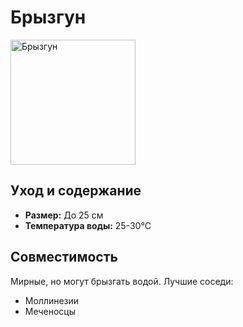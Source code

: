 <link rel="stylesheet" href="../css/style.css">

<h1>Брызгун</h1>

<div class="fish-info">
    <img src="https://example.com/brysgun.jpg" alt="Брызгун" width="200">
    <div>
        <h2>Уход и содержание</h2>
        <ul>
            <li><strong>Размер:</strong> До 25 см</li>
            <li><strong>Температура воды:</strong> 25-30°C</li>
        </ul>
    </div>
</div>

<h2>Совместимость</h2>
<p>Мирные, но могут брызгать водой. Лучшие соседи:</p>
<ul>
    <li>Моллинезии</li>
    <li>Меченосцы</li>
</ul>

<!-- Yandex.Metrika counter -->
<script type="text/javascript" >
   (function(m,e,t,r,i,k,a){m[i]=m[i]||function(){(m[i].a=m[i].a||[]).push(arguments)};
   m[i].l=1*new Date();
   for (var j = 0; j < document.scripts.length; j++) {if (document.scripts[j].src === r) { return; }}
   k=e.createElement(t),a=e.getElementsByTagName(t)[0],k.async=1,k.src=r,a.parentNode.insertBefore(k,a)})
   (window, document, "script", "https://mc.yandex.ru/metrika/tag.js", "ym");

   ym(102262586, "init", {
        clickmap:true,
        trackLinks:true,
        accurateTrackBounce:true
   });
</script>
<noscript><div><img src="https://mc.yandex.ru/watch/102262586" style="position:absolute; left:-9999px;" alt="" /></div></noscript>
<!-- /Yandex.Metrika counter -->

